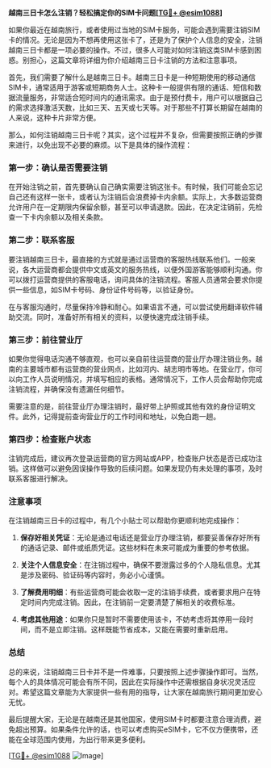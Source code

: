 **越南三日卡怎么注销？轻松搞定你的SIM卡问题[[TG💪+ @esim1088](https://t.me/s/esim1088)]**

如果你最近在越南旅行，或者使用过当地的SIM卡服务，可能会遇到需要注销SIM卡的情况。无论是因为不想再使用这张卡了，还是为了保护个人信息的安全，注销越南三日卡都是一项必要的操作。不过，很多人可能对如何注销这类SIM卡感到困惑。别担心，这篇文章将详细为你介绍越南三日卡注销的方法和注意事项。

首先，我们需要了解什么是越南三日卡。越南三日卡是一种短期使用的移动通信SIM卡，通常适用于游客或短期商务人士。这种卡一般提供有限的通话、短信和数据流量服务，非常适合短时间内的通讯需求。由于是预付费卡，用户可以根据自己的需求选择激活天数，比如三天、五天或七天等。对于那些不打算长期留在越南的人来说，这种卡片非常方便。

那么，如何注销越南三日卡呢？其实，这个过程并不复杂，但需要按照正确的步骤来进行，以免出现不必要的麻烦。以下是具体的操作流程：

### **第一步：确认是否需要注销**
在开始注销之前，首先要确认自己确实需要注销这张卡。有时候，我们可能会忘记自己还有这样一张卡，或者认为注销后会浪费掉卡内余额。实际上，大多数运营商允许用户在一定期限内保留余额，甚至可以申请退款。因此，在决定注销前，先检查一下卡内余额以及相关条款。

### **第二步：联系客服**
要注销越南三日卡，最直接的方式就是通过运营商的客服热线联系他们。一般来说，各大运营商都会提供中文或英文的服务热线，以便外国游客能够顺利沟通。你可以拨打运营商提供的客服电话，询问具体的注销流程。客服人员通常会要求你提供一些信息，如SIM卡号码、身份证件号码等，以验证身份。

在与客服沟通时，尽量保持冷静和耐心。如果语言不通，可以尝试使用翻译软件辅助交流。同时，准备好所有相关的资料，以便快速完成注销手续。

### **第三步：前往营业厅**
如果你觉得电话沟通不够直观，也可以亲自前往运营商的营业厅办理注销业务。越南的主要城市都有运营商的营业网点，比如河内、胡志明市等地。在营业厅，你可以向工作人员说明情况，并填写相应的表格。通常情况下，工作人员会帮助你完成注销流程，并确保没有遗漏任何细节。

需要注意的是，前往营业厅办理注销时，最好带上护照或其他有效的身份证明文件。此外，记得提前查询营业厅的工作时间和地址，以免白跑一趟。

### **第四步：检查账户状态**
注销完成后，建议再次登录运营商的官方网站或APP，检查账户状态是否已成功注销。这样做可以避免因误操作导致的后续问题。如果发现仍有未处理的事项，及时联系客服进行解决。

### **注意事项**
在注销越南三日卡的过程中，有几个小贴士可以帮助你更顺利地完成操作：

1. **保存好相关凭证**：无论是通过电话还是营业厅办理注销，都要妥善保存好所有的通话记录、邮件或纸质凭证。这些材料在未来可能成为重要的参考依据。
   
2. **关注个人信息安全**：在注销过程中，确保不要泄露过多的个人隐私信息。尤其是涉及密码、验证码等内容时，务必小心谨慎。

3. **了解费用明细**：有些运营商可能会收取一定的注销手续费，或者要求用户在特定时间内完成注销。因此，在注销前一定要清楚了解相关的收费标准。

4. **考虑其他用途**：如果你只是暂时不需要使用该卡，不妨考虑将其停用一段时间，而不是立即注销。这样既能节省成本，又能在需要时重新启用。

### **总结**
总的来说，注销越南三日卡并不是一件难事，只要按照上述步骤操作即可。当然，每个人的具体情况可能会有所不同，因此在实际操作中还需根据自身状况灵活应对。希望这篇文章能为大家提供一些有用的指导，让大家在越南旅行期间更加安心无忧。

最后提醒大家，无论是在越南还是其他国家，使用SIM卡时都要注意合理消费，避免超出预算。如果条件允许的话，也可以考虑购买eSIM卡，它不仅方便携带，还能在全球范围内使用，为出行带来更多便利。

[[TG💪+ @esim1088](https://t.me/s/esim1088) ![Image](https://i.postimg.cc/4NQfJmqS/Snipaste-2025-05-13-00-14-12.png)]